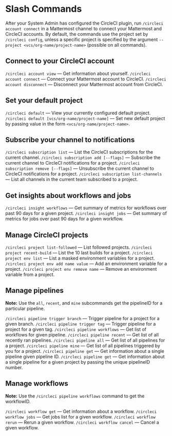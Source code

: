 # Slash Commands

After your System Admin has configured the CircleCI plugin, run `/circleci account connect` in a Mattermost channel to connect your Mattermost and CircleCI accounts.
By default, the commands use the project set by `/circleci config`, unless a specific project is specified by the argument `--project <vcs/org-name/project-name>` (possible on all commands).

## Connect to your CircleCI account

`/circleci account view` — Get information about yourself.
`/circleci account connect` — Connect your Mattermost account to CircleCI.
`/circleci account disconnect` — Disconnect your Mattermost account from CircleCI.

## Set your default project

`/circleci default` — View your currently configured default project.
`/circleci default [vcs/org-name/project-name]` — Set new default project by passing value in the form `<vcs/org-name/project-name>`.

## Subscribe your channel to notifications

`/circleci subscription list` — List the CircleCI subscriptions for the current channel.
`/circleci subscription add [--flags]` — Subscribe the current channel to CircleCI notifications for a project.
`/circleci subscription remove [--flags]` — Unsubscribe the current channel to CircleCI notifications for a project.
`/circleci subscription list-channels` — List all channels in the current team subscribed to a project.

## Get insights about workflows and jobs

`/circleci insight workflows` — Get summary of metrics for workflows over past 90 days for a given project.
`/circleci insight jobs` — Get summary of metrics for jobs over past 90 days for a given workflow.

## Manage CircleCI projects

`/circleci project list-followed` — List followed projects.
`/circleci project recent-build` — List the 10 last builds for a project.
`/circleci project env list` — List a masked environment variables for a project.
`/circleci project env add name value` — Add an environment variable for a project.
`/circleci project env remove name` — Remove an environment variable from a project.

## Manage pipelines

**Note:** Use the `all`, `recent`, and `mine` subcommands get the pipelineID for a particular pipeline.

`/circleci pipeline trigger branch` — Trigger pipeline for a project for a given branch.
`/circleci pipeline trigger tag` — Trigger pipeline for a project for a given tag.
`/circleci pipeline workflows` — Get list of workflows for given pipeline.
`/circleci pipeline recent` — Get list of all recently ran pipelines.
`/circleci pipeline all` — Get list of all pipelines for a project.
`/circleci pipeline mine` — Get list of all pipelines triggered by you for a project.
`/circleci pipeline get` — Get information about a single pipeline given pipeline ID.
`/circleci pipeline get` — Get information about a single pipeline for a given project by passing the unique pipelineID number.

## Manage workflows

**Note:** Use the `/circleci pipeline workflows` command to get the workflowID.

`/circleci workflow get` — Get information about a workflow.
`/circleci workflow jobs` — Get jobs list for a given workflow.
`/circleci workflow rerun` — Rerun a given workflow.
`/circleci workflow cancel` — Cancel a given workflow.
